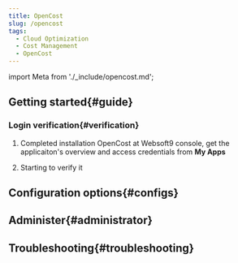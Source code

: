 ```yaml
---
title: OpenCost
slug: /opencost
tags:
  - Cloud Optimization
  - Cost Management
  - OpenCost
---
```


import Meta from './_include/opencost.md';

<Meta name="meta" />

## Getting started{#guide}

### Login verification{#verification}

1. Completed installation OpenCost at Websoft9 console, get the applicaiton's overview and access credentials from **My Apps**  

2. Starting to verify it

## Configuration options{#configs}

## Administer{#administrator}

## Troubleshooting{#troubleshooting}